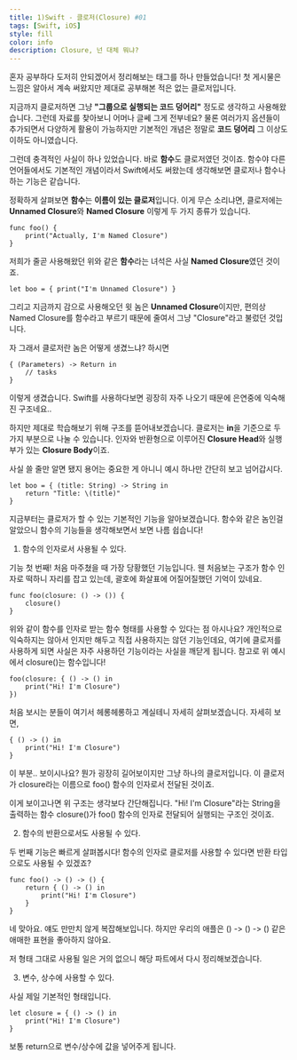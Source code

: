 ```yaml
---
title: 1)Swift - 클로저(Closure) #01
tags: [Swift, iOS]
style: fill
color: info
description: Closure, 넌 대체 뭐냐?
---
```


혼자 공부하다 도저히 안되겠어서 정리해보는 태그를 하나 만들었습니다!
첫 게시물은 느낌은 알아서 계속 써왔지만 제대로 공부해본 적은 없는 클로저입니다.

지금까지 클로저하면 그냥 **"그룹으로 실행되는 코드 덩어리"** 정도로 생각하고 사용해왔습니다.
그런데 자료를 찾아보니 어머나 글쎄 그게 전부네요?
물론 여러가지 옵션들이 추가되면서 다양하게 활용이 가능하지만 기본적인 개념은 정말로 **코드 덩어리** 그 이상도 이하도 아니였습니다.

그런데 충격적인 사실이 하나 있었습니다.
바로 **함수**도 클로저였던 것이죠.
함수야 다른 언어들에서도 기본적인 개념이라서 Swift에서도 써왔는데 생각해보면 클로저나 함수나 하는 기능은 같습니다.

정확하게 살펴보면 **함수**는 **이름이 있는 클로저**입니다.
이게 무슨 소리냐면, 클로저에는 **Unnamed Closure**와 **Named Closure** 이렇게 두 가지 종류가 있습니다.

~~~
func foo() {
    print("Actually, I'm Named Closure")
}
~~~
저희가 줄곧 사용해왔던 위와 같은 **함수**라는 녀석은 사실 **Named Closure**였던 것이죠. 

~~~
let boo = { print("I'm Unnamed Closure") }
~~~
그리고 지금까지 감으로 사용해오던 윗 놈은 **Unnamed Closure**이지만, 편의상 Named Closure를 함수라고 부르기 때문에 줄여서 그냥 "Closure"라고 불렀던 것입니다.

자 그래서 클로저란 놈은 어떻게 생겼느냐? 하시면
~~~
{ (Parameters) -> Return in
    // tasks
}
~~~
이렇게 생겼습니다. Swift를 사용하다보면 굉장히 자주 나오기 때문에 은연중에 익숙해진 구조네요..

하지만 제대로 학습해보기 위해 구조를 뜯어내보겠습니다. 클로저는 **in**을 기준으로 두 가지 부분으로 나눌 수 있습니다.
인자와 반환형으로 이루어진 **Closure Head**와 실행부가 있는 **Closure Body**이죠.

사실 쓸 줄만 알면 됐지 용어는 중요한 게 아니니 예시 하나만 간단히 보고 넘어갑시다.
~~~
let boo = { (title: String) -> String in 
    return "Title: \(title)"
}
~~~

지금부터는 클로저가 할 수 있는 기본적인 기능을 알아보겠습니다. 함수와 같은 놈인걸 알았으니 함수의 기능들을 생각해보면서 보면 나름 쉽습니다!

1. 함수의 인자로서 사용될 수 있다.

기능 첫 번째! 처음 마주쳤을 때 가장 당황했던 기능입니다. 웬 처음보는 구조가 함수 인자로 떡하니 자리를 잡고 있는데, 괄호에 화살표에 어질어질했던 기억이 있네요.
~~~
func foo(closure: () -> ()) {
    closure()
}
~~~
위와 같이 함수를 인자로 받는 함수 형태를 사용할 수 있다는 점 아시나요? 개인적으로 익숙하지는 않아서 인지만 해두고 직접 사용하지는 않던 기능인데요, 여기에 클로저를 사용하게 되면 사실은 자주 사용하던 기능이라는 사실을 깨닫게 됩니다. 참고로 위 예시에서 closure()는 함수입니다!
~~~
foo(closure: { () -> () in
    print("Hi! I'm Closure")
})
~~~
처음 보시는 분들이 여기서 헤롱헤롱하고 계실테니 자세히 살펴보겠습니다. 자세히 보면, 
~~~
{ () -> () in
    print("Hi! I'm Closure")
}
~~~
이 부분.. 보이시나요? 뭔가 굉장히 길어보이지만 그냥 하나의 클로저입니다. 이 클로저가 closure라는 이름으로 foo() 함수의 인자로서 전달된 것이죠.

이게 보이고나면 위 구조는 생각보다 간단해집니다. "Hi! I'm Closure"라는 String을 출력하는 함수 closure()가 foo() 함수의 인자로 전달되어 실행되는 구조인 것이죠.

2. 함수의 반환으로서도 사용될 수 있다.

두 번째 기능은 빠르게 살펴봅시다! 함수의 인자로 클로저를 사용할 수 있다면 반환 타입으로도 사용될 수 있겠죠?
~~~
func foo() -> () -> () {
    return { () -> () in
        print("Hi! I'm Closure")
    }
}
~~~
네 맞아요. 얘도 만만치 않게 복잡해보입니다. 하지만 우리의 애플은 () -> () -> () 같은 애매한 표현을 좋아하지 않아요.

저 형태 그대로 사용될 일은 거의 없으니 해당 파트에서 다시 정리해보겠습니다.

3. 변수, 상수에 사용할 수 있다.

사실 제일 기본적인 형태입니다.
~~~
let closure = { () -> () in
    print("Hi! I'm Closure")
}
~~~
보통 return으로 변수/상수에 값을 넣어주게 됩니다.